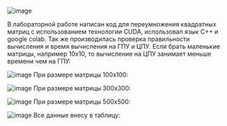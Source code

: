 ![image](https://github.com/sat4h/labs/assets/146749026/400cf2e5-95e1-4939-8e61-a11351fac013)


В лабораторной работе написан код для переумножения квадратных матриц с использованием технологии CUDA, использовал язык С++ и google colab. Так же производилась проверка правильности вычисления и время вычисления на ГПУ и ЦПУ.
Если брать маленькие матрицы, например 10х10, то вычисление на ЦПУ занимает меньше времени чем на ГПУ:

![image](https://github.com/sat4h/labs/assets/146749026/b25cdf15-2d81-40fa-9ca0-03ac0e01d06f)
При размере матрицы 100х100:

![image](https://github.com/sat4h/labs/assets/146749026/44e0386f-331d-4db6-8522-f943373478a0)
При размере матрицы 300х300:

![image](https://github.com/sat4h/labs/assets/146749026/21735a33-da22-40cc-9582-ea9ae16aa50c)
При размере матрицы 500х500:

![image](https://github.com/sat4h/labs/assets/146749026/174aa5fe-b3c7-4f11-a051-57740ff07f25)
Все данные внесу в таблицу:

